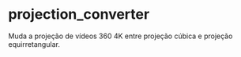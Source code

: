 # projection_converter
Muda a projeção de vídeos 360 4K entre projeção cúbica e projeção equirretangular.
